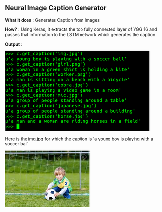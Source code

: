 ## Neural Image Caption Generator
**What it does** : Generates Caption from Images 

**How?** : Using Keras, it extracts the top fully connected layer of VGG 16 and passes that information to the LSTM network which generates the caption.

**Output** : 

![image](img_caption.png)

Here is the img.jpg for which the caption is 'a young boy is playing with a soccer ball' 

![image](img.jpg)

